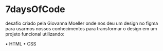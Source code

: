 # 7daysOfCode

desafio criado pela Giovanna Moeller onde nos deu um design no figma para usarmos nossos conhecimentos para transformar o design em um projeto funcional utilizando:

• HTML
• CSS
